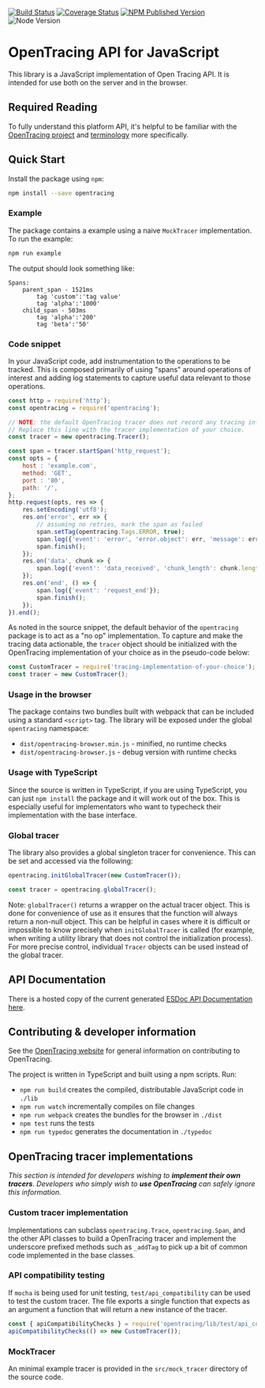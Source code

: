 [![Build Status][ci-img]][ci] [![Coverage Status][cov-img]][cov] [![NPM Published Version][npm-img]][npm] ![Node Version][node-img]

# OpenTracing API for JavaScript

This library is a JavaScript implementation of Open Tracing API. It is intended for use both on the server and in the browser.

## Required Reading

To fully understand this platform API, it's helpful to be familiar with the [OpenTracing project](http://opentracing.io) and
[terminology](http://opentracing.io/documentation/pages/spec.html) more specifically.

## Quick Start

Install the package using `npm`:

```bash
npm install --save opentracing
```

### Example

The package contains a example using a naive `MockTracer` implementation. To run the example:

```bash
npm run example
```

The output should look something like:

```
Spans:
    parent_span - 1521ms
        tag 'custom':'tag value'
        tag 'alpha':'1000'
    child_span - 503ms
        tag 'alpha':'200'
        tag 'beta':'50'
```

### Code snippet

In your JavaScript code, add instrumentation to the operations to be tracked. This is composed primarily of using "spans" around operations of interest and adding log statements to capture useful data relevant to those operations.

```js
const http = require('http');
const opentracing = require('opentracing');

// NOTE: the default OpenTracing tracer does not record any tracing information.
// Replace this line with the tracer implementation of your choice.
const tracer = new opentracing.Tracer();

const span = tracer.startSpan('http_request');
const opts = {
    host : 'example.com',
    method: 'GET',
    port : '80',
    path: '/',
};
http.request(opts, res => {
    res.setEncoding('utf8');
    res.on('error', err => {
        // assuming no retries, mark the span as failed
        span.setTag(opentracing.Tags.ERROR, true);
        span.log({'event': 'error', 'error.object': err, 'message': err.message, 'stack': err.stack});
        span.finish();
    });
    res.on('data', chunk => {
        span.log({'event': 'data_received', 'chunk_length': chunk.length});
    });
    res.on('end', () => {
        span.log({'event': 'request_end'});
        span.finish();
    });
}).end();
```

As noted in the source snippet, the default behavior of the `opentracing` package is to act as a "no op" implementation. To capture and make the tracing data actionable, the `tracer` object should be initialized with the OpenTracing implementation of your choice as in the pseudo-code below:

```js
const CustomTracer = require('tracing-implementation-of-your-choice');
const tracer = new CustomTracer();
```

### Usage in the browser

The package contains two bundles built with webpack that can be included using a standard `<script>` tag. The library will be exposed under the global `opentracing` namespace:

* `dist/opentracing-browser.min.js` - minified, no runtime checks
* `dist/opentracing-browser.js` - debug version with runtime checks

### Usage with TypeScript

Since the source is written in TypeScript, if you are using TypeScript, you can just `npm install` the package and it will work out of the box.
This is especially useful for implementators who want to typecheck their implementation with the base interface.

### Global tracer

The library also provides a global singleton tracer for convenience. This can be set and accessed via the following:

```javascript
opentracing.initGlobalTracer(new CustomTracer());

const tracer = opentracing.globalTracer();
```

Note: `globalTracer()` returns a wrapper on the actual tracer object. This is done for convenience of use as it ensures that the function will always return a non-null object.  This can be helpful in cases where it is difficult or impossible to know precisely when `initGlobalTracer` is called (for example, when writing a utility library that does not control the initialization process).  For more precise control, individual `Tracer` objects can be used instead of the global tracer.

## API Documentation

There is a hosted copy of the current generated [ESDoc API Documentation here](https://opentracing-javascript.surge.sh).

## Contributing & developer information

See the [OpenTracing website](http://opentracing.io) for general information on contributing to OpenTracing.

The project is written in TypeScript and built using a npm scripts. Run:

* `npm run build` creates the compiled, distributable JavaScript code in `./lib`
* `npm run watch` incrementally compiles on file changes
* `npm run webpack` creates the bundles for the browser in `./dist`
* `npm test` runs the tests
* `npm run typedoc` generates the documentation in `./typedoc`

## OpenTracing tracer implementations

*This section is intended for developers wishing to* ***implement their own tracers***. *Developers who simply wish to* ***use OpenTracing*** *can safely ignore this information.*

### Custom tracer implementation

Implementations can subclass `opentracing.Trace`, `opentracing.Span`, and the other API classes to build a OpenTracing tracer and implement the underscore prefixed methods such as `_addTag` to pick up a bit of common code implemented in the base classes.

### API compatibility testing

If `mocha` is being used for unit testing, `test/api_compatibility` can be used to test the custom tracer. The file exports a single function that expects as an argument a function that will return a new instance of the tracer.

```javascript
const { apiCompatibilityChecks } = require('opentracing/lib/test/api_compatibility.js');
apiCompatibilityChecks(() => new CustomTracer());
```

### MockTracer

An minimal example tracer is provided in the `src/mock_tracer` directory of the source code.

  [ci-img]: https://travis-ci.org/opentracing/opentracing-javascript.svg?branch=master
  [cov-img]: https://coveralls.io/repos/github/opentracing/opentracing-javascript/badge.svg?branch=master
  [npm-img]: https://badge.fury.io/js/opentracing.svg
  [node-img]: http://img.shields.io/node/v/opentracing.svg
  [ci]: https://travis-ci.org/opentracing/opentracing-javascript
  [cov]: https://coveralls.io/github/opentracing/opentracing-javascript?branch=master
  [npm]: https://www.npmjs.com/package/opentracing

